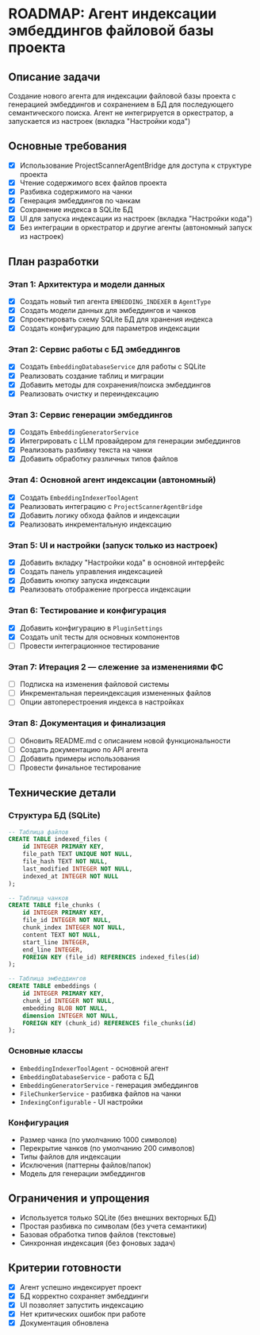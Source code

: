 # ROADMAP: Агент индексации эмбеддингов файловой базы проекта

## Описание задачи
Создание нового агента для индексации файловой базы проекта с генерацией эмбеддингов и сохранением в БД для последующего семантического поиска.
Агент не интегрируется в оркестратор, а запускается из настроек (вкладка "Настройки кода")

## Основные требования
- [x] Использование ProjectScannerAgentBridge для доступа к структуре проекта
- [x] Чтение содержимого всех файлов проекта
- [x] Разбивка содержимого на чанки
- [x] Генерация эмбеддингов по чанкам
- [x] Сохранение индекса в SQLite БД
- [x] UI для запуска индексации из настроек (вкладка "Настройки кода")
- [x] Без интеграции в оркестратор и другие агенты (автономный запуск из настроек)

## План разработки

### Этап 1: Архитектура и модели данных
- [x] Создать новый тип агента `EMBEDDING_INDEXER` в `AgentType`
- [x] Создать модели данных для эмбеддингов и чанков
- [x] Спроектировать схему SQLite БД для хранения индекса
- [x] Создать конфигурацию для параметров индексации

### Этап 2: Сервис работы с БД эмбеддингов
- [x] Создать `EmbeddingDatabaseService` для работы с SQLite
- [x] Реализовать создание таблиц и миграции
- [x] Добавить методы для сохранения/поиска эмбеддингов
- [x] Реализовать очистку и переиндексацию

### Этап 3: Сервис генерации эмбеддингов
- [x] Создать `EmbeddingGeneratorService` 
- [x] Интегрировать с LLM провайдером для генерации эмбеддингов
- [x] Реализовать разбивку текста на чанки
- [x] Добавить обработку различных типов файлов

### Этап 4: Основной агент индексации (автономный)
- [x] Создать `EmbeddingIndexerToolAgent`
- [x] Реализовать интеграцию с `ProjectScannerAgentBridge`
- [x] Добавить логику обхода файлов и индексации
- [x] Реализовать инкрементальную индексацию

### Этап 5: UI и настройки (запуск только из настроек)
- [x] Добавить вкладку "Настройки кода" в основной интерфейс
- [x] Создать панель управления индексацией
- [x] Добавить кнопку запуска индексации
- [x] Реализовать отображение прогресса индексации

### Этап 6: Тестирование и конфигурация
- [x] Добавить конфигурацию в `PluginSettings`
- [x] Создать unit тесты для основных компонентов
- [ ] Провести интеграционное тестирование

### Этап 7: Итерация 2 — слежение за изменениями ФС
- [ ] Подписка на изменения файловой системы
- [ ] Инкрементальная переиндексация измененных файлов
- [ ] Опции автоперестроения индекса в настройках

### Этап 8: Документация и финализация
- [ ] Обновить README.md с описанием новой функциональности
- [ ] Создать документацию по API агента
- [ ] Добавить примеры использования
- [ ] Провести финальное тестирование

## Технические детали

### Структура БД (SQLite)
```sql
-- Таблица файлов
CREATE TABLE indexed_files (
    id INTEGER PRIMARY KEY,
    file_path TEXT UNIQUE NOT NULL,
    file_hash TEXT NOT NULL,
    last_modified INTEGER NOT NULL,
    indexed_at INTEGER NOT NULL
);

-- Таблица чанков
CREATE TABLE file_chunks (
    id INTEGER PRIMARY KEY,
    file_id INTEGER NOT NULL,
    chunk_index INTEGER NOT NULL,
    content TEXT NOT NULL,
    start_line INTEGER,
    end_line INTEGER,
    FOREIGN KEY (file_id) REFERENCES indexed_files(id)
);

-- Таблица эмбеддингов
CREATE TABLE embeddings (
    id INTEGER PRIMARY KEY,
    chunk_id INTEGER NOT NULL,
    embedding BLOB NOT NULL,
    dimension INTEGER NOT NULL,
    FOREIGN KEY (chunk_id) REFERENCES file_chunks(id)
);
```

### Основные классы
- `EmbeddingIndexerToolAgent` - основной агент
- `EmbeddingDatabaseService` - работа с БД
- `EmbeddingGeneratorService` - генерация эмбеддингов
- `FileChunkerService` - разбивка файлов на чанки
- `IndexingConfigurable` - UI настройки

### Конфигурация
- Размер чанка (по умолчанию 1000 символов)
- Перекрытие чанков (по умолчанию 200 символов)
- Типы файлов для индексации
- Исключения (паттерны файлов/папок)
- Модель для генерации эмбеддингов

## Ограничения и упрощения
- Используется только SQLite (без внешних векторных БД)
- Простая разбивка по символам (без учета семантики)
- Базовая обработка типов файлов (текстовые)
- Синхронная индексация (без фоновых задач)

## Критерии готовности
- [x] Агент успешно индексирует проект
- [x] БД корректно сохраняет эмбеддинги
- [x] UI позволяет запустить индексацию
- [x] Нет критических ошибок при работе
- [x] Документация обновлена
